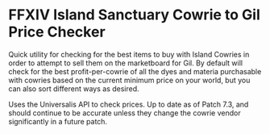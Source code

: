 # FFXIV Island Sanctuary Cowrie to Gil Price Checker
Quick utility for checking for the best items to buy with Island Cowries in order to attempt to sell them on the marketboard for Gil. By default will check for the best profit-per-cowrie of all the dyes and materia purchasable with cowries based on the current minimum price on your world, but you can also sort different ways as desired.

Uses the Universalis API to check prices. Up to date as of Patch 7.3, and should continue to be accurate unless they change the cowrie vendor significantly in a future patch.
